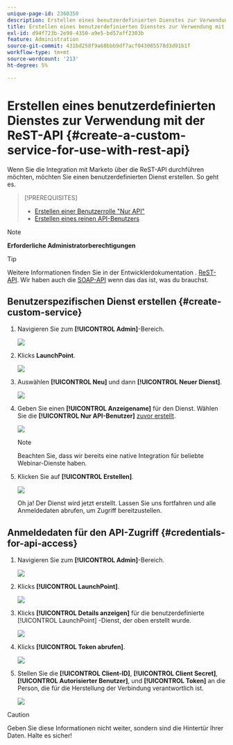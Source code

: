 ```yaml
---
unique-page-id: 2360350
description: Erstellen eines benutzerdefinierten Dienstes zur Verwendung mit der ReST-API - Marketo Docs - Produktdokumentation
title: Erstellen eines benutzerdefinierten Dienstes zur Verwendung mit der ReST-API
exl-id: d94f723b-2e98-4350-a9e5-bd57aff2303b
feature: Administration
source-git-commit: 431bd258f9a68bbb9df7acf043085578d3d91b1f
workflow-type: tm+mt
source-wordcount: '213'
ht-degree: 5%

---
```


# Erstellen eines benutzerdefinierten Dienstes zur Verwendung mit der ReST-API {#create-a-custom-service-for-use-with-rest-api}

Wenn Sie die Integration mit Marketo über die ReST-API durchführen möchten, möchten Sie einen benutzerdefinierten Dienst erstellen. So geht es.

>[!PREREQUISITES]
>
>* [Erstellen einer Benutzerrolle &quot;Nur API&quot;](/help/marketo/product-docs/administration/users-and-roles/create-an-api-only-user-role.md)
>* [Erstellen eines reinen API-Benutzers](/help/marketo/product-docs/administration/users-and-roles/create-an-api-only-user.md)
>

>[!NOTE]
>
>**Erforderliche Administratorberechtigungen**

>[!TIP]
>
>Weitere Informationen finden Sie in der Entwicklerdokumentation . [ReST-API](https://developers.marketo.com/documentation/rest/). Wir haben auch die [SOAP-API](https://developers.marketo.com/documentation/soap/) wenn das das ist, was du brauchst.

## Benutzerspezifischen Dienst erstellen {#create-custom-service}

1. Navigieren Sie zum **[!UICONTROL Admin]**-Bereich.

   ![](assets/create-a-custom-service-for-use-with-rest-api-1.png)

1. Klicks **LaunchPoint**.

   ![](assets/create-a-custom-service-for-use-with-rest-api-2.png)

1. Auswählen **[!UICONTROL Neu]** und dann **[!UICONTROL Neuer Dienst]**.

   ![](assets/create-a-custom-service-for-use-with-rest-api-3.png)

1. Geben Sie einen **[!UICONTROL Anzeigename]** für den Dienst. Wählen Sie die **[!UICONTROL Nur API-Benutzer]** [zuvor erstellt](/help/marketo/product-docs/administration/users-and-roles/create-an-api-only-user.md).

   ![](assets/create-a-custom-service-for-use-with-rest-api-4.png)

   >[!NOTE]
   >
   >Beachten Sie, dass wir bereits eine native Integration für beliebte Webinar-Dienste haben.

1. Klicken Sie auf **[!UICONTROL Erstellen]**.

   ![](assets/create-a-custom-service-for-use-with-rest-api-5.png)

   Oh ja! Der Dienst wird jetzt erstellt. Lassen Sie uns fortfahren und alle Anmeldedaten abrufen, um Zugriff bereitzustellen.

## Anmeldedaten für den API-Zugriff {#credentials-for-api-access}

1. Navigieren Sie zum **[!UICONTROL Admin]**-Bereich.

   ![](assets/create-a-custom-service-for-use-with-rest-api-6.png)

1. Klicks **[!UICONTROL LaunchPoint]**.

   ![](assets/create-a-custom-service-for-use-with-rest-api-7.png)

1. Klicks **[!UICONTROL Details anzeigen]** für die benutzerdefinierte [!UICONTROL LaunchPoint] -Dienst, der oben erstellt wurde.

   ![](assets/create-a-custom-service-for-use-with-rest-api-8.png)

1. Klicks **[!UICONTROL Token abrufen]**.

   ![](assets/create-a-custom-service-for-use-with-rest-api-9.png)

1. Stellen Sie die **[!UICONTROL Client-ID]**, **[!UICONTROL Client Secret]**, **[!UICONTROL Autorisierter Benutzer]**, und **[!UICONTROL Token]** an die Person, die für die Herstellung der Verbindung verantwortlich ist.

   ![](assets/create-a-custom-service-for-use-with-rest-api-10.png)

>[!CAUTION]
>
>Geben Sie diese Informationen nicht weiter, sondern sind die Hintertür Ihrer Daten. Halte es sicher!

